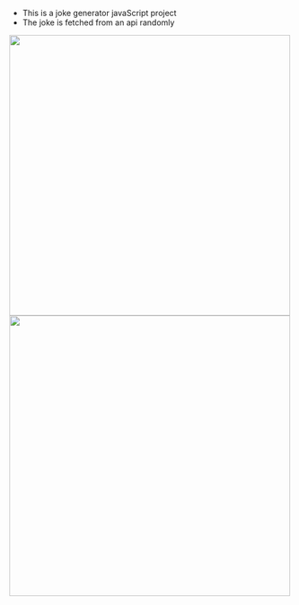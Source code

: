 * This is a joke generator javaScript project
* The joke is fetched from an api randomly

<p>
<img src="https://user-images.githubusercontent.com/61431856/218866599-237f7725-ddaa-4201-993c-5c1f131515ed.PNG" width="500"/> 

<img src="https://user-images.githubusercontent.com/61431856/218866248-780af339-dcc6-4ee3-a9bb-b79ea71cad85.PNG" width="500"/> 
</p>
